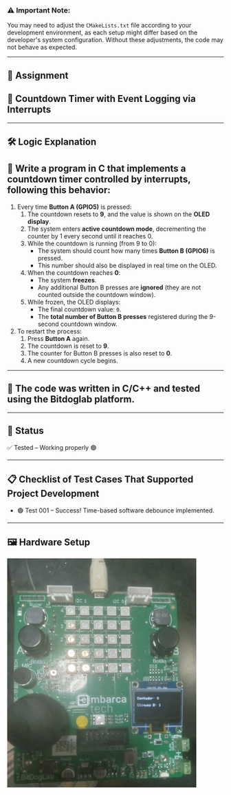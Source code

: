 ### ⚠️ Important Note:
You may need to adjust the `CMakeLists.txt` file according to your development environment, as each setup might differ based on the developer's system configuration. Without these adjustments, the code may not behave as expected.

---

## 🚀 **Assignment**

## 📌 Countdown Timer with Event Logging via Interrupts

---

## 🛠️ Logic Explanation

## 🎯 Write a program in C that implements a **countdown timer controlled by interrupts**, following this behavior:

1. Every time **Button A (GPIO5)** is pressed:
   1. The countdown resets to **9**, and the value is shown on the **OLED display**.
   2. The system enters **active countdown mode**, decrementing the counter by 1 every second until it reaches 0.
   3. While the countdown is running (from 9 to 0):
      - The system should count how many times **Button B (GPIO6)** is pressed.
      - This number should also be displayed in real time on the OLED.
   4. When the countdown reaches **0**:
      - The system **freezes**.
      - Any additional Button B presses are **ignored** (they are not counted outside the countdown window).
   5. While frozen, the OLED displays:
      - The final countdown value: `0`.
      - The **total number of Button B presses** registered during the 9-second countdown window.
2. To restart the process:
   1. Press **Button A** again.
   2. The countdown is reset to **9**.
   3. The counter for Button B presses is also reset to **0**.
   4. A new countdown cycle begins.

---

## 📝 **The code was written in C/C++ and tested using the Bitdoglab platform.**

---

## 🔧 **Status**

✅ Tested – Working properly 🟢

---

## 📋 **Checklist of Test Cases That Supported Project Development**

- 🟢 Test 001 – Success! Time-based software debounce implemented.

---

## 🖼️ Hardware Setup

![Final tested project](./assets/20250412_174721.jpg)
